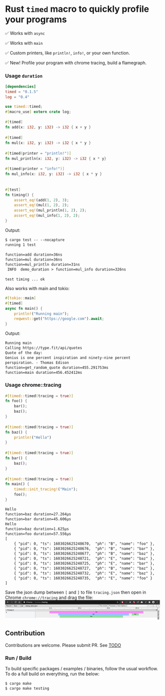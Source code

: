 # Rust `timed` macro to quickly profile your programs

✅ Works with `async`

✅ Works with `main`

✅ Custom printers, like `println!`, `info!`, or your own function.

✅ New! Profile your program with chrome tracing, build a flamegraph.

### Usage `duration`

```toml
[dependencies]
timed = "0.1.5"
log = "0.4"
```

```rust
use timed::timed;
#[macro_use] extern crate log;

#[timed]
fn add(x: i32, y: i32) -> i32 { x + y }

#[timed]
fn mul(x: i32, y: i32) -> i32 { x * y }

#[timed(printer = "println!")]
fn mul_println(x: i32, y: i32) -> i32 { x * y}

#[timed(printer = "info!")]
fn mul_info(x: i32, y: i32) -> i32 { x * y }


#[test]
fn timing() {
    assert_eq!(add(1, 2), 3);
    assert_eq!(mul(1, 2), 2);
    assert_eq!(mul_println(1, 2), 2);
    assert_eq!(mul_info(1, 2), 2);
}
```


Output:

```
$ cargo test -- --nocapture
running 1 test

function=add duration=36ns
function=mul duration=36ns
function=mul_println duration=31ns
 INFO  demo_duration > function=mul_info duration=326ns

test timing ... ok
```

Also works with main and tokio:

```rust
#[tokio::main]
#[timed]
async fn main() {
    println!("Running main");
    reqwest::get("https://google.com").await;
}
```

Output:

```
Running main
Calling https://type.fit/api/quotes
Quote of the day: 
Genius is one percent inspiration and ninety-nine percent perspiration. - Thomas Edison
function=get_random_quote duration=455.291753ms
function=main duration=456.452412ms
```

### Usage chrome::tracing

```rust
#[timed::timed(tracing = true)]
fn foo() {
    bar();
    baz();
}

#[timed::timed(tracing = true)]
fn baz() {
    println!("Hello")
}

#[timed::timed(tracing = true)]
fn bar() {
    baz();
}

#[timed::timed(tracing = true)]
fn main() {
    timed::init_tracing!("Main");
    foo();
}

```

```shell script
Hello
function=baz duration=27.264µs
function=bar duration=45.606µs
Hello
function=baz duration=1.625µs
function=foo duration=57.556µs
[
    { "pid": 0, "ts": 1603026625248670,  "ph": "B", "name": "foo" },
    { "pid": 0, "ts": 1603026625248676,  "ph": "B", "name": "bar" },
    { "pid": 0, "ts": 1603026625248677,  "ph": "B", "name": "baz" },
    { "pid": 0, "ts": 1603026625248721,  "ph": "E", "name": "baz" },
    { "pid": 0, "ts": 1603026625248725,  "ph": "E", "name": "bar" },
    { "pid": 0, "ts": 1603026625248727,  "ph": "B", "name": "baz" },
    { "pid": 0, "ts": 1603026625248732,  "ph": "E", "name": "baz" },
    { "pid": 0, "ts": 1603026625248735,  "ph": "E", "name": "foo" }
]

```

Save the json dump between `[` and `]` to file `tracing.json` then open in Chrome `chrome://tracing` and drag the file:
<img src="docs/tracing_demo.png" />

## Contribution
Contributions are welcome. Please submit PR.
See [TODO](TODO.md)

### Run / Build

To build specific packages / examples / binaries, follow the usual workflow. To do a full build on everything, run the below:

```shell script
$ cargo make
$ cargo make testing
```